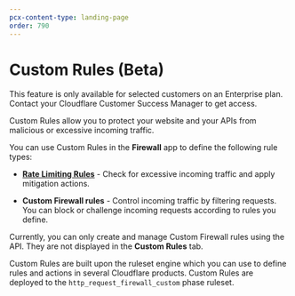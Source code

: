 ```yaml
---
pcx-content-type: landing-page
order: 790
---
```


# Custom Rules (Beta)

<Aside type='warning' header='Important'>

This feature is only available for selected customers on an Enterprise plan. Contact your Cloudflare Customer Success Manager to get access.

</Aside>

Custom Rules allow you to protect your website and your APIs from malicious or excessive incoming traffic.

You can use Custom Rules in the **Firewall** app to define the following rule types:

* [**Rate Limiting Rules**](/cf-rulesets/custom-rules/rate-limiting) - Check for excessive incoming traffic and apply mitigation actions.

* **Custom Firewall rules** - Control incoming traffic by filtering requests. You can block or challenge incoming requests according to rules you define.

<Aside type='warning' header='Important'>

Currently, you can only create and manage Custom Firewall rules using the API. They are not displayed in the **Custom Rules** tab.

</Aside>

Custom Rules are built upon the ruleset engine which you can use to define rules and actions in several Cloudflare products. Custom Rules are deployed to the `http_request_firewall_custom` phase ruleset.